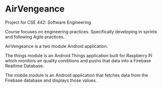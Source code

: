 # AirVengeance

Project for CSE 442: Software Engineering 

Course focuses on engineering practices. Specifically developing in sprints and following Agile practices. 

AirVengeance is a two module Android application. 

The things module is an Android Things application built for Raspberry Pi which monitors air quality conditions and pushs
that data into a Firebase Realtime Database. 

The mobile module is an Android application that fetches data from the Firebase database and displays those values.
